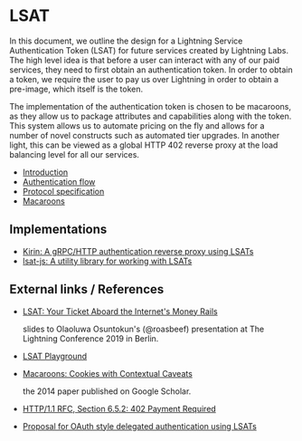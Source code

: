 # LSAT

In this document, we outline the design for a Lightning Service Authentication Token \(LSAT\) for future services created by Lightning Labs. The high level idea is that before a user can interact with any of our paid services, they need to first obtain an authentication token. In order to obtain a token, we require the user to pay us over Lightning in order to obtain a pre-image, which itself is the token.

The implementation of the authentication token is chosen to be macaroons, as they allow us to package attributes and capabilities along with the token. This system allows us to automate pricing on the fly and allows for a number of novel constructs such as automated tier upgrades. In another light, this can be viewed as a global HTTP 402 reverse proxy at the load balancing level for all our services.

* [Introduction](introduction.md)
* [Authentication flow](authentication-flow.md)
* [Protocol specification](protocol-specification.md)
* [Macaroons](macaroons.md)

## Implementations

* [Kirin: A gRPC/HTTP authentication reverse proxy using LSATs](https://github.com/lightninglabs/kirin)
* [lsat-js: A utility library for working with LSATs](https://github.com/Tierion/lsat-js)

## External links / References

* [LSAT: Your Ticket Aboard the Internet's Money Rails](https://docs.google.com/presentation/d/1QSm8tQs35-ZGf7a7a2pvFlSduH3mzvMgQaf-06Jjaow/edit#slide=id.p)

  slides to Olaoluwa Osuntokun's \(@roasbeef\) presentation at The Lightning Conference 2019 in Berlin.

* [LSAT Playground](https://lsat-playground.bucko.now.sh/)
* [Macaroons: Cookies with Contextual Caveats](https://research.google/pubs/pub41892/)

  the 2014 paper published on Google Scholar.

* [HTTP/1.1 RFC, Section 6.5.2: 402 Payment Required](https://tools.ietf.org/html/rfc7231#section-6.5.2)
* [Proposal for OAuth style delegated authentication using LSATs](https://github.com/lightningnetwork/lnd/issues/288)

